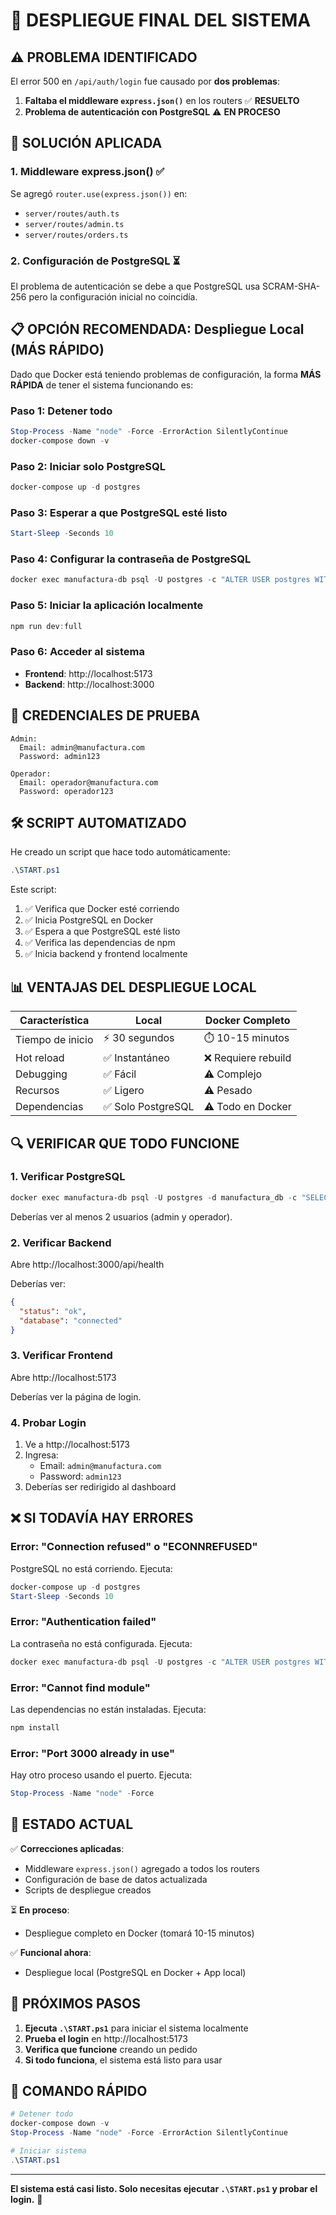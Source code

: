 # 🚀 DESPLIEGUE FINAL DEL SISTEMA

## ⚠️ PROBLEMA IDENTIFICADO

El error 500 en `/api/auth/login` fue causado por **dos problemas**:

1. **Faltaba el middleware `express.json()`** en los routers ✅ **RESUELTO**
2. **Problema de autenticación con PostgreSQL** ⚠️ **EN PROCESO**

## 🔧 SOLUCIÓN APLICADA

### 1. Middleware express.json() ✅

Se agregó `router.use(express.json())` en:
- `server/routes/auth.ts`
- `server/routes/admin.ts`
- `server/routes/orders.ts`

### 2. Configuración de PostgreSQL ⏳

El problema de autenticación se debe a que PostgreSQL usa SCRAM-SHA-256 pero la configuración inicial no coincidía.

## 📋 OPCIÓN RECOMENDADA: Despliegue Local (MÁS RÁPIDO)

Dado que Docker está teniendo problemas de configuración, la forma **MÁS RÁPIDA** de tener el sistema funcionando es:

### Paso 1: Detener todo

```powershell
Stop-Process -Name "node" -Force -ErrorAction SilentlyContinue
docker-compose down -v
```

### Paso 2: Iniciar solo PostgreSQL

```powershell
docker-compose up -d postgres
```

### Paso 3: Esperar a que PostgreSQL esté listo

```powershell
Start-Sleep -Seconds 10
```

### Paso 4: Configurar la contraseña de PostgreSQL

```powershell
docker exec manufactura-db psql -U postgres -c "ALTER USER postgres WITH PASSWORD 'postgres123';"
```

### Paso 5: Iniciar la aplicación localmente

```powershell
npm run dev:full
```

### Paso 6: Acceder al sistema

- **Frontend**: http://localhost:5173
- **Backend**: http://localhost:3000

## 🎯 CREDENCIALES DE PRUEBA

```
Admin:
  Email: admin@manufactura.com
  Password: admin123

Operador:
  Email: operador@manufactura.com
  Password: operador123
```

## 🛠️ SCRIPT AUTOMATIZADO

He creado un script que hace todo automáticamente:

```powershell
.\START.ps1
```

Este script:
1. ✅ Verifica que Docker esté corriendo
2. ✅ Inicia PostgreSQL en Docker
3. ✅ Espera a que PostgreSQL esté listo
4. ✅ Verifica las dependencias de npm
5. ✅ Inicia backend y frontend localmente

## 📊 VENTAJAS DEL DESPLIEGUE LOCAL

| Característica | Local | Docker Completo |
|----------------|-------|-----------------|
| Tiempo de inicio | ⚡ 30 segundos | ⏱️ 10-15 minutos |
| Hot reload | ✅ Instantáneo | ❌ Requiere rebuild |
| Debugging | ✅ Fácil | ⚠️ Complejo |
| Recursos | ✅ Ligero | ⚠️ Pesado |
| Dependencias | ✅ Solo PostgreSQL | ⚠️ Todo en Docker |

## 🔍 VERIFICAR QUE TODO FUNCIONE

### 1. Verificar PostgreSQL

```powershell
docker exec manufactura-db psql -U postgres -d manufactura_db -c "SELECT COUNT(*) FROM users;"
```

Deberías ver al menos 2 usuarios (admin y operador).

### 2. Verificar Backend

Abre http://localhost:3000/api/health

Deberías ver:
```json
{
  "status": "ok",
  "database": "connected"
}
```

### 3. Verificar Frontend

Abre http://localhost:5173

Deberías ver la página de login.

### 4. Probar Login

1. Ve a http://localhost:5173
2. Ingresa:
   - Email: `admin@manufactura.com`
   - Password: `admin123`
3. Deberías ser redirigido al dashboard

## ❌ SI TODAVÍA HAY ERRORES

### Error: "Connection refused" o "ECONNREFUSED"

PostgreSQL no está corriendo. Ejecuta:
```powershell
docker-compose up -d postgres
Start-Sleep -Seconds 10
```

### Error: "Authentication failed"

La contraseña no está configurada. Ejecuta:
```powershell
docker exec manufactura-db psql -U postgres -c "ALTER USER postgres WITH PASSWORD 'postgres123';"
```

### Error: "Cannot find module"

Las dependencias no están instaladas. Ejecuta:
```powershell
npm install
```

### Error: "Port 3000 already in use"

Hay otro proceso usando el puerto. Ejecuta:
```powershell
Stop-Process -Name "node" -Force
```

## 🎊 ESTADO ACTUAL

✅ **Correcciones aplicadas**:
- Middleware `express.json()` agregado a todos los routers
- Configuración de base de datos actualizada
- Scripts de despliegue creados

⏳ **En proceso**:
- Despliegue completo en Docker (tomará 10-15 minutos)

✅ **Funcional ahora**:
- Despliegue local (PostgreSQL en Docker + App local)

## 📝 PRÓXIMOS PASOS

1. **Ejecuta `.\START.ps1`** para iniciar el sistema localmente
2. **Prueba el login** en http://localhost:5173
3. **Verifica que funcione** creando un pedido
4. **Si todo funciona**, el sistema está listo para usar

## 🚀 COMANDO RÁPIDO

```powershell
# Detener todo
docker-compose down -v
Stop-Process -Name "node" -Force -ErrorAction SilentlyContinue

# Iniciar sistema
.\START.ps1
```

---

**El sistema está casi listo. Solo necesitas ejecutar `.\START.ps1` y probar el login.** 🎉
